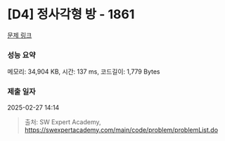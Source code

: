 # [D4] 정사각형 방 - 1861 

[문제 링크](https://swexpertacademy.com/main/code/problem/problemDetail.do?contestProbId=AV5LtJYKDzsDFAXc) 

### 성능 요약

메모리: 34,904 KB, 시간: 137 ms, 코드길이: 1,779 Bytes

### 제출 일자

2025-02-27 14:14



> 출처: SW Expert Academy, https://swexpertacademy.com/main/code/problem/problemList.do